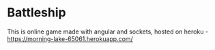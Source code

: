 # Battleship

This is online game made with angular and sockets, hosted on heroku - https://morning-lake-65061.herokuapp.com/
